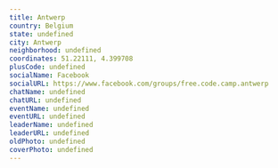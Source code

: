 ```yaml
---
title: Antwerp
country: Belgium
state: undefined
city: Antwerp
neighborhood: undefined
coordinates: 51.22111, 4.399708
plusCode: undefined
socialName: Facebook
socialURL: https://www.facebook.com/groups/free.code.camp.antwerp
chatName: undefined
chatURL: undefined
eventName: undefined
eventURL: undefined
leaderName: undefined
leaderURL: undefined
oldPhoto: undefined
coverPhoto: undefined
---
```


